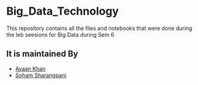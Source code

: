 # Big_Data_Technology

This repository contains all the files and notebooks that were done during the leb seesions for Big Data during Sem 6

## It is maintained By
- [Ayaan Khan](https://github.com/ayaan-27) 
- [Soham Sharangpani](https://github.com/SohamSharangpani) 
